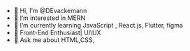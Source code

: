 - 👋 Hi, I’m @DEvackemann
- 👀 I’m interested in MERN
- 🌱 I’m currently learning JavaScript , React.js, Flutter, figma
- 💞 Front-End Enthusiast| UI\UX 
- 💬 Ask me about HTML,CSS,

<!---
DEvackemann/DEvackemann is a ✨ special ✨ repository because its `README.md` (this file) appears on your GitHub profile.
You can click the Preview link to take a look at your changes.
--->
